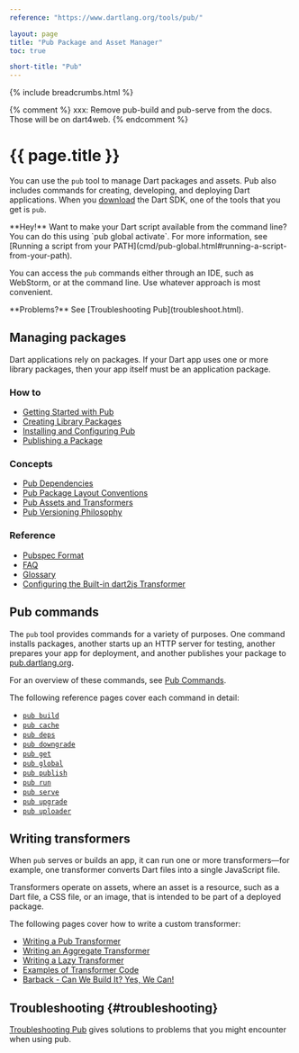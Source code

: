 ```yaml
---
reference: "https://www.dartlang.org/tools/pub/"

layout: page
title: "Pub Package and Asset Manager"
toc: true

short-title: "Pub"
---
```


{% include breadcrumbs.html %}

{% comment %}
xxx: Remove pub-build and pub-serve from the docs. Those will be on dart4web.
{% endcomment %}

# {{ page.title }}

You can use the `pub` tool to manage Dart packages and assets.
Pub also includes commands for creating, developing, and deploying Dart
applications. When you [download](/downloads/) the Dart SDK,
one of the tools that you get is `pub`.

<aside class="alert alert-info" markdown="1">
**Hey!**
Want to make your Dart script available from the command line?
You can do this using `pub global activate`. For more information, see
[Running a script from your PATH](cmd/pub-global.html#running-a-script-from-your-path).
</aside>

You can access the `pub` commands either through an IDE,
such as WebStorm, or at the command line.
Use whatever approach is most convenient.

<aside class="alert alert-info" markdown="1">
**Problems?**
See [Troubleshooting Pub](troubleshoot.html).
</aside>

## Managing packages

Dart applications rely on packages. If your Dart app uses one or
more library packages, then your app itself must be an
application package.

### How to

* [Getting Started with Pub](get-started.html)
* [Creating Library Packages](create-library-packages.html)
* [Installing and Configuring Pub](installing.html)
* [Publishing a Package](publishing.html)

### Concepts

* [Pub Dependencies](dependencies.html)
* [Pub Package Layout Conventions](package-layout.html)
* [Pub Assets and Transformers](assets-and-transformers.html)
* [Pub Versioning Philosophy](versioning.html)

### Reference

* [Pubspec Format](pubspec.html)
* [FAQ](faq.html)
* [Glossary](glossary.html)
* [Configuring the Built-in dart2js Transformer](dart2js-transformer.html)

## Pub commands

The `pub` tool provides commands for a variety of purposes.
One command installs packages, another starts up an HTTP server for testing,
another prepares your app for deployment, and another
publishes your package to [pub.dartlang.org](https://pub.dartlang.org).

For an overview of these commands, see [Pub Commands](cmd/index.html).

The following reference pages cover each command in detail:

* [`pub build`](cmd/pub-build.html)
* [`pub cache`](cmd/pub-cache.html)
* [`pub deps`](cmd/pub-deps.html)
* [`pub downgrade`](cmd/pub-downgrade.html)
* [`pub get`](cmd/pub-get.html)
* [`pub global`](cmd/pub-global.html)
* [`pub publish`](cmd/pub-lish.html)
* [`pub run`](cmd/pub-run.html)
* [`pub serve`](cmd/pub-serve.html)
* [`pub upgrade`](cmd/pub-upgrade.html)
* [`pub uploader`](cmd/pub-uploader.html)

## Writing transformers

When `pub` serves or builds an app, it can run one or more
transformers&mdash;for example, one transformer converts Dart
files into a single JavaScript file.

Transformers operate on assets, where an asset is
a resource, such as a Dart file, a CSS file, or an
image, that is intended to be part of a deployed package.

The following pages cover how to write a custom transformer:

* [Writing a Pub Transformer](transformers/)
* [Writing an Aggregate Transformer](transformers/aggregate.html)
* [Writing a Lazy Transformer](transformers/lazy-transformer.html)
* [Examples of Transformer Code](transformers/examples/)
* [Barback - Can We Build It? Yes, We Can!](https://docs.google.com/a/google.com/document/d/1juHkCRg-1YH6LvwhGPHgF2ihX-UQtR1fv-8aknO7t_4/edit?pli=1#)

## Troubleshooting {#troubleshooting}

[Troubleshooting Pub](troubleshoot.html) gives solutions to problems that
you might encounter when using pub.
